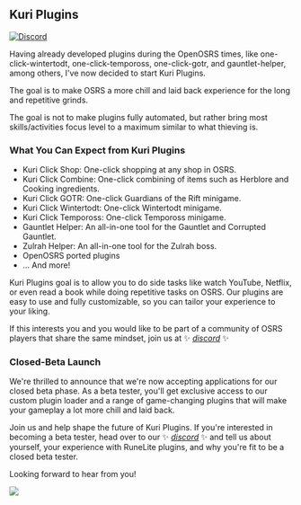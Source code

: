 ## Kuri Plugins

[![Discord](https://img.shields.io/discord/1094266705909403749?color=8532cb&label=Join%20our%20Discord%20server&logo=discord&logoColor=white)](https://discord.gg/3bhXYtd8bt)

Having already developed plugins during the OpenOSRS times, like one-click-wintertodt, one-click-tempoross, one-click-gotr, and gauntlet-helper, among others, I've now decided to start Kuri Plugins.

The goal is to make OSRS a more chill and laid back experience for the long and repetitive grinds.

The goal is not to make plugins fully automated, but rather bring most skills/activities focus level to a maximum similar to what thieving is.

### What You Can Expect from Kuri Plugins
- Kuri Click Shop: One-click shopping at any shop in OSRS.
- Kuri Click Combine: One-click combining of items such as Herblore and Cooking ingredients.
- Kuri Click GOTR: One-click Guardians of the Rift minigame.
- Kuri Click Wintertodt: One-click Wintertodt minigame.
- Kuri Click Tempoross: One-click Tempoross minigame.
- Gauntlet Helper: An all-in-one tool for the Gauntlet and Corrupted Gauntlet.
- Zulrah Helper: An all-in-one tool for the Zulrah boss.
- OpenOSRS ported plugins
- ... And more!

Kuri Plugins goal is to allow you to do side tasks like watch YouTube, Netflix, or even read a book while doing repetitive tasks on OSRS. Our plugins are easy to use and fully customizable, so you can tailor your experience to your liking.
  
If this interests you and you would like to be part of a community of OSRS players that share the same mindset, join us at ✨ _[discord](https://discord.gg/3bhXYtd8bt)_ ✨

### Closed-Beta Launch
We're thrilled to announce that we're now accepting applications for our closed beta phase. As a beta tester, you'll get exclusive access to our custom plugin loader and a range of game-changing plugins that will make your gameplay a lot more chill and laid back.

Join us and help shape the future of Kuri Plugins. If you're interested in becoming a beta tester, head over to our ✨ _[discord](https://discord.gg/3bhXYtd8bt)_ ✨ and tell us about yourself, your experience with RuneLite plugins, and why you're fit to be a closed beta tester.

Looking forward to hear from you!

![](https://cdn.discordapp.com/icons/1094266705909403749/db23b33e8f99ea4e5747b2863725cf08.webp?size=96)
